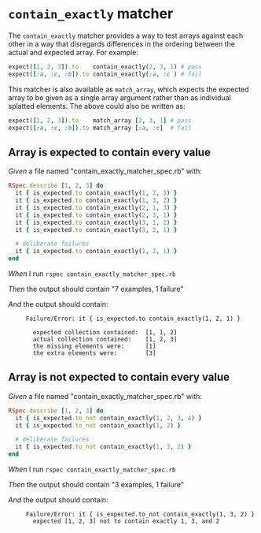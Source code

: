 # `contain_exactly` matcher

The `contain_exactly` matcher provides a way to test arrays against each other in a way
  that disregards differences in the ordering between the actual and expected array.
  For example:

  ```ruby
  expect([1, 2, 3]).to    contain_exactly(2, 3, 1) # pass
  expect([:a, :c, :b]).to contain_exactly(:a, :c ) # fail
  ```

  This matcher is also available as `match_array`, which expects the expected array to be
  given as a single array argument rather than as individual splatted elements. The above
  could also be written as:

  ```ruby
  expect([1, 2, 3]).to    match_array [2, 3, 1] # pass
  expect([:a, :c, :b]).to match_array [:a, :c]  # fail
  ```

## Array is expected to contain every value

_Given_ a file named "contain_exactly_matcher_spec.rb" with:

```ruby
RSpec.describe [1, 2, 3] do
  it { is_expected.to contain_exactly(1, 2, 3) }
  it { is_expected.to contain_exactly(1, 3, 2) }
  it { is_expected.to contain_exactly(2, 1, 3) }
  it { is_expected.to contain_exactly(2, 3, 1) }
  it { is_expected.to contain_exactly(3, 1, 2) }
  it { is_expected.to contain_exactly(3, 2, 1) }

  # deliberate failures
  it { is_expected.to contain_exactly(1, 2, 1) }
end
```

_When_ I run `rspec contain_exactly_matcher_spec.rb`

_Then_ the output should contain "7 examples, 1 failure"

_And_ the output should contain:

```
     Failure/Error: it { is_expected.to contain_exactly(1, 2, 1) }

       expected collection contained:  [1, 1, 2]
       actual collection contained:    [1, 2, 3]
       the missing elements were:      [1]
       the extra elements were:        [3]
```

## Array is not expected to contain every value

_Given_ a file named "contain_exactly_matcher_spec.rb" with:

```ruby
RSpec.describe [1, 2, 3] do
  it { is_expected.to_not contain_exactly(1, 2, 3, 4) }
  it { is_expected.to_not contain_exactly(1, 2) }

  # deliberate failures
  it { is_expected.to_not contain_exactly(1, 3, 2) }
end
```

_When_ I run `rspec contain_exactly_matcher_spec.rb`

_Then_ the output should contain "3 examples, 1 failure"

_And_ the output should contain:

```
     Failure/Error: it { is_expected.to_not contain_exactly(1, 3, 2) }
       expected [1, 2, 3] not to contain exactly 1, 3, and 2
```
